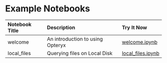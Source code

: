 # Example Notebooks

Notebook Title | Description                       | Try It Now 
:------------- | :-------------------------------- | :------
welcome        | An introduction to using Opteryx  | [welcome.ipynb](welcome.ipynb)
local_files    | Querying files on Local Disk      | [local_files.ipynb](local_files.ipynb)
